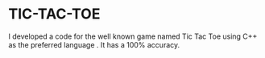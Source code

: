 # TIC-TAC-TOE
I developed a code for the  well known game named Tic Tac Toe  using C++ as the preferred language . It has a 100% accuracy.
